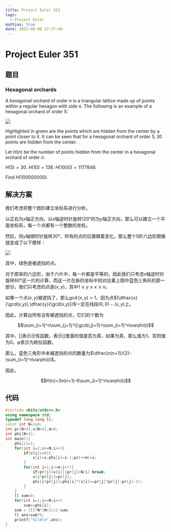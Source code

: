 ```yaml
---
title: Project Euler 351
tags:
  - Project Euler
mathjax: true
date: 2022-06-08 22:37:49
---
```


<escape><!-- more --></escape>

# Project Euler 351

## 题目

### Hexagonal orchards

A *hexagonal orchard* of order $n$ is a triangular lattice made up of points within a regular hexagon with side $n$. The following is an example of a hexagonal orchard of order $5$:

![](../images/p351_hexorchard.png)

Highlighted in green are the points which are hidden from the center by a point closer to it. It can be seen that for a hexagonal orchard of order $5, 30$ points are hidden from the center.

Let $H(n)$ be the number of points hidden from the center in a hexagonal orchard of order $n$.

$H(5) = 30.\ H(10) = 138.\ H(1 000) = 1177848.$

Find $H(100 000 000)$.

## 解决方案

我们考虑将整个图形建立坐标系进行分析。

以正右为$x$轴正方向，以$x$轴逆时针旋转$120°$的为$y$轴正方向，那么可以建立一个平面坐标系，每一个点都有一个整数的坐标。

然后，将$y$轴顺时针旋转$30°$，所有的点的位置跟着变化，那么整个$5$阶六边形图像就变成了以下模样：

![](../images/p351-1.png)

其中，绿色是被遮挡的点。

对于原来的六边形，由于六片中，每一片都是平等的，因此我们只考虑$x$轴逆时针旋转$60°$这一片的计算，而这一片在新的坐标中则对应着上图中蓝色三角形的那一部分，我们只考虑的点是$(x,y)$，其中$1\le y\le x\le n$。

如果一个点$(x,y)$被遮挡了，那么$\gcd(x,y)>1$，因为点$(\dfrac{x}{\gcd(x,y)},\dfrac{y}{\gcd(x,y)})$一定在线段$(0,0)-(x,y)$上。

因此，计算出所有没有被遮挡的点，它们的个数为

$$\sum_{i=1}^n\sum_{j=1}^i[\gcd(i,j)=1]=\sum_{i=1}^n\varphi(i)$$

其中，$[]$表示示性函数，表示$[]$里面的值是否为真，如果为真，那么值为$1$，否则值为$0$。$\varphi$表示为欧拉函数。

那么，蓝色三角形中未被遮挡的点的数量为$\dfrac{n(n+1)}{2}-\sum_{i=1}^n\varphi(i)$。

因此，

$$H(n)=3n(n+1)-6\sum_{i=1}^n\varphi(i)$$

## 代码

```C++
#include <bits/stdc++.h>
using namespace std;
typedef long long ll;
const int N=1e8;
int pr[N+4],v[N+4],m=0;
int phi[N+4];
int main(){
    phi[1]=1;
    for(int i=2;i<=N;i++){
        if(v[i]==0){
            v[i]=i;phi[i]=i-1;pr[++m]=i;
        }
        for(int j=1;j<=m;j++){
            if(pr[j]>v[i]||pr[j]>N/i) break;
            v[i*pr[j]]=pr[j];
            phi[i*pr[j]]=phi[i]*(v[i]==pr[j]?pr[j]:pr[j]-1);
        }
    }
    ll sum=0;
    for(int i=1;i<=N;i++)
        sum+=phi[i];
    sum = 1ll*N*(N+1)/2-sum;
    ll ans=sum*6;
    printf("%lld\n",ans);
}
```
